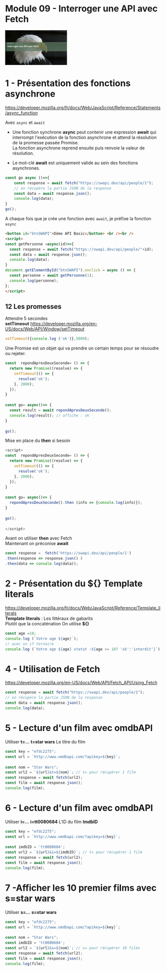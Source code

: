 # Module 09 - Interroger une API avec Fetch
![alt text](m9.webp)

# 1 - Présentation des fonctions asynchrone
https://developer.mozilla.org/fr/docs/Web/JavaScript/Reference/Statements/async_function  
  
Avec <code>async</code> et <code>await</code>  
- Une fonction synchrone **async** peut contenir une expression **await** qui interrompt l'exécution de la fonction asynchrone et attend la résolution de la promesse passée Promise.  
La fonction asynchrone reprend ensuite puis renvoie la valeur de résolution.
  
- Le mot-clé **await** est uniquement valide au sein des fonctions asynchrones.  

```js
const go async ()=>{
    const response = await fetch("https://swapi.dev/api/people/1");
    // on récupère la partie JSON de la response
    const data = await response.json(); 
    console.log(data);
}
go();
```
A chaque fois que je crée une fonction avec <code>await</code>, je préfixe la fonction <code>async</code>
```html
<button id="btnSWAPI">Démo API Basic</button> <br /><br />
<script>
const getPersonne =async(id)=>{
  const response = await fetch("https://swapi.dev/api/people/"+id);
  const data = await response.json();
  console.log(data);
}
document.getElementById("btnSWAPI").onclick = async () => {
  const personne = await getPersonne(1);
  console.log(personne);
};
</script>
```

## 12 Les promesses
Attendre  5 secondes  
**setTimeout** https://developer.mozilla.org/en-US/docs/Web/API/Window/setTimeout
```js
setTimeout({console.log ('ok')},5000);
```
  
Une Promise est un objet qui va prendre un certain temps pour se résoudre ou rejeter.
```js
const  repondApresDeuxSeconde= () => {
  return new Promise((resolve) => {
    setTimeout(() => {
      resolve('ok');
    }, 2000);
  });
}

const go= async()=> {
  const result = await repondApresDeuxSeconde();
  console.log(result); // affiche : ok
}

go();
```
Mise en place du **then** si besoin
```js
<script>
const  repondApresDeuxSeconde= () => {
  return new Promise((resolve) => {
    setTimeout(() => {
      resolve('ok');
    }, 2000);
  });
}

const go= async()=> {
  repondApresDeuxSeconde().then (info => {console.log(info)});
}

go();

</script>
```

Avant on utiliser **then** avec Fetch  
Maintenant on préconise **await**
```js
const response =  fetch('https://swapi.dev/api/people/1')
.then(response => response.json() )
.then(data => console.log(data));
```
# 2 - Présentation du ${} Template literals 
https://developer.mozilla.org/fr/docs/Web/JavaScript/Reference/Template_literals  
**Template literals** : Les littéraux de gabarits  
Plutôt que la concaténation 
On utilise **${}**
```js
const age =18;
console.log (`Votre age ${age}`);
// avec un if ternaire
console.log (`Votre age ${age} statut :${age >= 18? 'ok':'interdit'}`);
```

# 4 - Utilisation de Fetch
https://developer.mozilla.org/en-US/docs/Web/API/Fetch_API/Using_Fetch
```js
const response = await fetch("https://swapi.dev/api/people/1");
// on récupère la partie JSON de la response
const data = await response.json(); 
console.log(data);
```

# 5 - Lecture d'un film avec omdbAPI
Utiliser **t=...** **t=star wars** Le titre du film
```js
const key = "efdc2275";
const url = `http://www.omdbapi.com/?apikey=${key}`;
 
const nom = "Star Wars";
const url2 = `${url}&t=${nom}`; // t= pour récupérer 1 film
const response = await fetch(url2);
const film = await response.json();
console.log(film);
```  

# 6 - Lecture d'un film avec omdbAPI
Utiliser **i=...** **i=tt0080684** L'ID du film **ImdbID**
```js
const key = "efdc2275";
const url = `http://www.omdbapi.com/?apikey=${key}`;
 
const imdbID = 'tt0080684';
const url2 = `${url}&i=${imdbID}`; // t= pour récupérer 1 film
const response = await fetch(url2);
const film = await response.json();
console.log(film);
```  

# 7 -Afficher les 10 premier films avec  s=star wars
Utiliser **s=...** **s=star wars**
```js
const key = "efdc2275";
const url = `http://www.omdbapi.com/?apikey=${key}`;

const nom = "Star Wars";
const imdbID = 'tt0080684';
const url2 = `${url}&s=${nom}`; // s= pour récupérer 10 films
const response = await fetch(url2);
const film = await response.json();
console.log(film);
```  